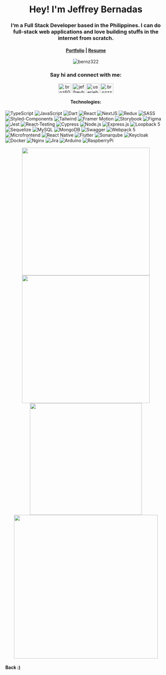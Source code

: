 <h1 align="center">Hey! I'm Jeffrey Bernadas</h1>
<h3 align="center">I‘m a Full Stack Developer based in the Philippines. I can do full-stack web applications and love building stuffs in the internet from scratch.</h3>
<h4 align="center"><a href='https://www.jeffreybernadas.tech/' target="blank">Portfolio</a> | <a href='https://www.jeffreybernadas.tech/static/media/jeffrey-a4.e3ea73d231604e4fbcad.pdf' target="blank">Resume</a></h4>
<p align="center"> <img src="https://komarev.com/ghpvc/?username=bernz322&label=Profile%20views&color=0e75b6&style=flat" alt="bernz322" /> </p>

<h3 align="center">Say hi and connect with me:</h3>
<p align="center">
<a href="https://twitter.com/brnz6000" target="blank"><img align="center" src="https://raw.githubusercontent.com/rahuldkjain/github-profile-readme-generator/master/src/images/icons/Social/twitter.svg" alt="brnz6000" height="30" width="40" /></a>
<a href="https://linkedin.com/in/jeffreybernadas" target="blank"><img align="center" src="https://raw.githubusercontent.com/rahuldkjain/github-profile-readme-generator/master/src/images/icons/Social/linked-in-alt.svg" alt="jeffreybernadas" height="30" width="40" /></a>
<a href="https://fb.com/userjeb64839928383894949qwerty" target="blank"><img align="center" src="https://raw.githubusercontent.com/rahuldkjain/github-profile-readme-generator/master/src/images/icons/Social/facebook.svg" alt="userjeb64839928383894949qwerty" height="30" width="40" /></a>
<a href="https://instagram.com/brnzzzzzzz" target="blank"><img align="center" src="https://raw.githubusercontent.com/rahuldkjain/github-profile-readme-generator/master/src/images/icons/Social/instagram.svg" alt="brnzzzzzzz" height="30" width="40" /></a>
</p>

<h4 align="center">Technologies:</h4>

![TypeScript](https://img.shields.io/badge/-TypeScript-000000?style=flat&logo=typescript)
![JavaScript](https://img.shields.io/badge/-JavaScript-000000?style=flat&logo=javascript)
![Dart](https://img.shields.io/badge/-Dart-000000?style=flat&logo=dart)
![React](https://img.shields.io/badge/-React-000000?style=flat&logo=react)
![NextJS](https://img.shields.io/badge/-Next.js-000000?style=flat&logo=nextdotjs)
![Redux](https://img.shields.io/badge/-Redux-000000?style=flat&logo=redux)
![SASS](https://img.shields.io/badge/-SASS-000000?style=flat&logo=sass)
![Styled-Components](https://img.shields.io/badge/-styled--components-000000?style=flat&logo=styled-components)
![Tailwind](https://img.shields.io/badge/-Tailwind-000000?style=flat&logo=tailwind-css)
![Framer Motion](https://img.shields.io/badge/-Framer_Motion-000000?style=flat&logo=framer)
![Storybook](https://img.shields.io/badge/-Storybook-000000?style=flat&logo=storybook)
![Figma](https://img.shields.io/badge/-Figma-000000?style=flat&logo=figma)
![Jest](https://img.shields.io/badge/-Jest-000000?style=flat&logo=jest)
![React-Testing](https://img.shields.io/badge/-React_Testing_Library-000000?style=flat&logo=testing-library)
![Cypress](https://img.shields.io/badge/-Cypress-000000?style=flat&logo=cypress)
![Node.js](https://img.shields.io/badge/-Node.js-000000?style=flat&logo=node.js)
![Express.js](https://img.shields.io/badge/-Express.js-000000?style=flat&logo)
![Loopback 5](https://img.shields.io/badge/-Loopback-000000?style=flat&logo=loopback)
![Sequelize](https://img.shields.io/badge/-Sequelize-000000?style=flat&logo=sequelize)
![MySQL](https://img.shields.io/badge/-MySQL-000000?style=flat&logo=mysql)
![MongoDB](https://img.shields.io/badge/-MongoDB-000000?style=flat&logo=mongodb)
![Swagger](https://img.shields.io/badge/-Swagger-000000?style=flat&logo=swagger)
![Webpack 5](https://img.shields.io/badge/-Webpack-000000?style=flat&logo=webpack)
![Microfrontend](https://img.shields.io/badge/-Micro_Frontend-000000?style=flat&logo=MicroStrategy)
![React Native](https://img.shields.io/badge/-React_Native-000000?style=flat&logo=react)
![Flutter](https://img.shields.io/badge/-Flutter-000000?style=flat&logo=flutter)
![Sonarqube](https://img.shields.io/badge/-Sonarqube-000000?style=flat&logo=sonarqube)
![Keycloak](https://img.shields.io/badge/-Keycloak-000000?style=flat&logo=keycdn)
![Docker](https://img.shields.io/badge/-Docker-000000?style=flat&logo=docker)
![Nginx](https://img.shields.io/badge/-Nginx-000000?style=flat&logo=nginx)
![Jira](https://img.shields.io/badge/-Jira-000000?style=flat&logo=jira)
![Arduino](https://img.shields.io/badge/-Arduino-000000?style=flat&logo=arduino)
![RaspberryPi](https://img.shields.io/badge/-RaspberryPi-000000?style=flat&logo=raspberrypi)


<div align="center">
   <img width="400" src="https://github-readme-stats.vercel.app/api?username=bernz322&count_private=true&include_all_commits=true&show_icons=true&hide_border=true&title_color=58A6FF&icon_color=1F6FEB&text_color=C3D1D9&bg_color=0D1117" />
   <img width="400" src="https://github-readme-streak-stats.herokuapp.com/?user=bernz322&hide_border=true&show_icons=true&currStreakNum=58A6FF&sideNums=58A6FF&border=1F6FEB&currStreakLabel=C3D1D9&background=0D1117&sideLabels=C3D1D9&dates=58A6FF" />
</div>
<div align="center">  
  <img width="350" src="https://github-readme-stats.vercel.app/api/top-langs/?username=bernz322&layout=compact&langs_count=8&theme=onedark&hide_border=true&hide=java,dart&title_color=58A6FF&icon_color=1F6FEB&text_color=C3D1D9&bg_color=0D1117" />
   <img width="450" src="https://github-readme-stats.vercel.app/api/wakatime?username=bernz322&layout=compact&langs_count=10&theme=onedark&hide_border=true&hide=java,dart&title_color=58A6FF&icon_color=1F6FEB&text_color=C3D1D9&bg_color=0D1117&v=2" />
</div>

<h4>Back :)</h4>
